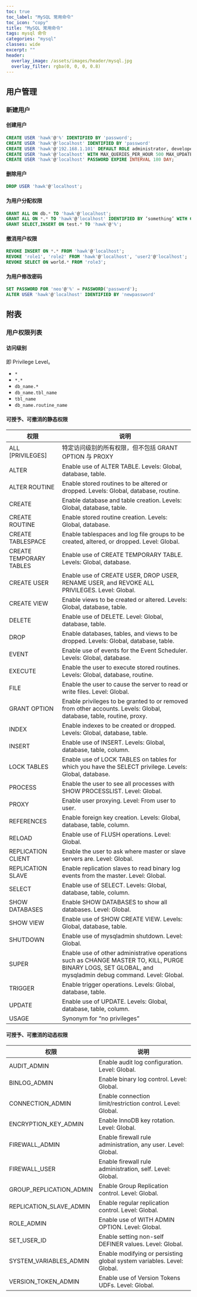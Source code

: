 ```yaml
---
toc: true
toc_label: "MySQL 常用命令"
toc_icon: "copy"
title: "MySQL 常用命令"
tags: mysql 命令
categories: "mysql"
classes: wide
excerpt: ""
header:
  overlay_image: /assets/images/header/mysql.jpg
  overlay_filter: rgba(0, 0, 0, 0.8)
---
```








## 用户管理





### 新建用户


#### 创建用户

```sql
CREATE USER 'hawk'@'%' IDENTIFIED BY 'password';
CREATE USER 'hawk'@'localhost' IDENTIFIED BY 'password'
CREATE USER 'hawk'@'192.168.1.101' DEFAULT ROLE administrator, developer;
CREATE USER 'hawk'@'localhost' WITH MAX_QUERIES_PER_HOUR 500 MAX_UPDATES_PER_HOUR 100;
CREATE USER 'hawk'@'localhost' PASSWORD EXPIRE INTERVAL 180 DAY;
```


#### 删除用户

```sql
DROP USER 'hawk'@'localhost';
```


#### 为用户分配权限

```sql
GRANT ALL ON db.* TO 'hawk'@'localhost';
GRANT ALL ON *.* TO 'hawk'@'localhost' IDENTIFIED BY ’something’ WITH GRANT OPTION;
GRANT SELECT,INSERT ON test.* TO 'hawk'@'%';
```


#### 撤消用户权限

```sql
REVOKE INSERT ON *.* FROM 'hawk'@'localhost';
REVOKE 'role1', 'role2' FROM 'hawk'@'localhost', 'user2'@'localhost';
REVOKE SELECT ON world.* FROM 'role3';
```


#### 为用户修改密码

```sql
SET PASSWORD FOR 'neo'@'%' = PASSWORD('password');
ALTER USER 'hawk'@'localhost' IDENTIFIED BY 'newpassword'
```

























## 附表





### 用户权限列表


#### 访问级别

即 Privilege Level。

* `*`
* `*.*`
* `db_name.*`
* `db_name.tbl_name`
* `tbl_name`
* `db_name.routine_name`


#### 可授予、可撤消的静态权限

权限 | 说明
--- | ---
ALL [PRIVILEGES] | 特定访问级别的所有权限，但不包括 GRANT OPTION 与 PROXY
ALTER | Enable use of ALTER TABLE. Levels: Global, database, table.
ALTER ROUTINE | Enable stored routines to be altered or dropped. Levels: Global, database, routine.
CREATE | Enable database and table creation. Levels: Global, database, table.
CREATE ROUTINE | Enable stored routine creation. Levels: Global, database.
CREATE TABLESPACE | Enable tablespaces and log file groups to be created, altered, or dropped. Level: Global.
CREATE TEMPORARY TABLES | Enable use of CREATE TEMPORARY TABLE. Levels: Global, database.
CREATE USER | Enable use of CREATE USER, DROP USER, RENAME USER, and REVOKE ALL PRIVILEGES. Level: Global.
CREATE VIEW | Enable views to be created or altered. Levels: Global, database, table.
DELETE | Enable use of DELETE. Level: Global, database, table.
DROP | Enable databases, tables, and views to be dropped. Levels: Global, database, table.
EVENT | Enable use of events for the Event Scheduler. Levels: Global, database.
EXECUTE | Enable the user to execute stored routines. Levels: Global, database, routine.
FILE | Enable the user to cause the server to read or write files. Level: Global.
GRANT OPTION | Enable privileges to be granted to or removed from other accounts. Levels: Global, database, table, routine, proxy.
INDEX | Enable indexes to be created or dropped. Levels: Global, database, table.
INSERT | Enable use of INSERT. Levels: Global, database, table, column.
LOCK TABLES | Enable use of LOCK TABLES on tables for which you have the SELECT privilege. Levels: Global, database.
PROCESS | Enable the user to see all processes with SHOW PROCESSLIST. Level: Global.
PROXY | Enable user proxying. Level: From user to user.
REFERENCES | Enable foreign key creation. Levels: Global, database, table, column.
RELOAD | Enable use of FLUSH operations. Level: Global.
REPLICATION CLIENT | Enable the user to ask where master or slave servers are. Level: Global.
REPLICATION SLAVE | Enable replication slaves to read binary log events from the master. Level: Global.
SELECT | Enable use of SELECT. Levels: Global, database, table, column.
SHOW DATABASES | Enable SHOW DATABASES to show all databases. Level: Global.
SHOW VIEW | Enable use of SHOW CREATE VIEW. Levels: Global, database, table.
SHUTDOWN | Enable use of mysqladmin shutdown. Level: Global.
SUPER | Enable use of other administrative operations such as CHANGE MASTER TO, KILL, PURGE BINARY LOGS, SET GLOBAL, and mysqladmin debug command. Level: Global.
TRIGGER | Enable trigger operations. Levels: Global, database, table.
UPDATE | Enable use of UPDATE. Levels: Global, database, table, column.
USAGE | Synonym for “no privileges”


#### 可授予、可撤消的动态权限

权限 | 说明
--- | ---
AUDIT_ADMIN | Enable audit log configuration. Level: Global.
BINLOG_ADMIN | Enable binary log control. Level: Global.
CONNECTION_ADMIN | Enable connection limit/restriction control. Level: Global.
ENCRYPTION_KEY_ADMIN | Enable InnoDB key rotation. Level: Global.
FIREWALL_ADMIN | Enable firewall rule administration, any user. Level: Global.
FIREWALL_USER | Enable firewall rule administration, self. Level: Global.
GROUP_REPLICATION_ADMIN | Enable Group Replication control. Level: Global.
REPLICATION_SLAVE_ADMIN | Enable regular replication control. Level: Global.
ROLE_ADMIN | Enable use of WITH ADMIN OPTION. Level: Global.
SET_USER_ID | Enable setting non-self DEFINER values. Level: Global.
SYSTEM_VARIABLES_ADMIN | Enable modifying or persisting global system variables. Level: Global.
VERSION_TOKEN_ADMIN | Enable use of Version Tokens UDFs. Level: Global.
